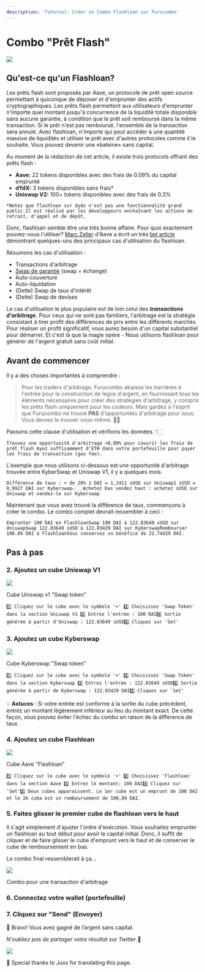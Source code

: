 ```yaml
---
description: 'Tutoriel: Créer un Combo Flashloan sur Furucombo'
---
```


# Combo "Prêt Flash"

![](https://gblobscdn.gitbook.com/assets%2F-MMtyf0qXl8g\_wxjxrFt%2F-MMuCpQ6BdX8NBN4KXTh%2F-MMuCyZo9s1FsfE501i5%2Fimage.png?alt=media\&token=e86376e0-d1ca-4226-96ca-9f92c6738557)

## **Qu'est-ce qu'un Flashloan?** <a href="#256b" id="256b"></a>

Les prêts flash sont proposés par Aave, un protocole de prêt open source permettant à quiconque de déposer et d'emprunter des actifs cryptographiques. Les prêts flash permettent aux utilisateurs d'emprunter n'importe quel montant jusqu'à concurrence de la liquidité totale disponible sans aucune garantie, à condition que le prêt soit remboursé dans la même transaction. Si le prêt n'est pas remboursé, l'ensemble de la transaction sera annulé. Avec flashloan, n'importe qui peut accéder à une quantité massive de liquidités et utiliser le prêt avec d'autres protocoles comme il le souhaite. Vous pouvez devenir une «baleine» sans capital.

Au moment de la rédaction de cet article, il existe trois protocols offrant des prêts flash :

* **Aave:** 22 tokens disponibles avec des frais de 0.09% du capital emprunté
* **dYdX:** 3 tokens disponibles sans frais\*
* **Uniswap V2:** 100+ tokens disponibles avec des frais de 0.3%

```
*Notez que flashloan sur dydx n'est pas une fonctionnalité grand public.Il est réalisé par les développeurs enchaînant les actions de retrait, d'appel et de dépôt.
```

Donc, flashloan semble être une très bonne affaire. Pour quoi exactement pouvez-vous l'utiliser? [Marc Zeller](https://twitter.com/lemiscate) d'Aave a écrit un très [bel article](https://medium.com/aave/sneak-peek-at-flash-loans-f2b28a394d62) démontrant quelques-uns des principaux cas d'utilisation du flashloan.

Résumons les cas d'utilisation :

* Transactions d'arbitrage
* ​[Swap de garantie](https://deflast.finance/) (swap = échange)
* Auto-couverture
* Auto-liquidation
* (Dette) Swap de taux d'intérêt
* (Dette) Swap de devises

Le cas d'utilisation le plus populaire est de loin celui des _**transactions d'arbitrage**_. Pour ceux qui ne sont pas familiers, l'arbitrage est la stratégie consistant à tirer profit des différences de prix entre les différents marchés. Pour réaliser un profit significatif, vous aurez besoin d'un capital substantiel pour démarrer. Et c'est là que la magie opère - Nous utilisons flashloan pour générer de l'argent gratuit sans coût initial.

## **Avant de commencer** <a href="#avant-de-commencer" id="avant-de-commencer"></a>

Il y a des choses importantes à comprendre :

> Pour les traders d'arbitrage, Furucombo abaisse les barrières à l'entrée pour la construction de legos d'argent, en fournissant tous les éléments nécessaires pour créer des stratégies d'arbitrage, y compris les prêts flash uniquement pour les codeurs. Mais gardez à l'esprit que Furucombo ne trouve **PAS** d'opportunités d'arbitrage pour vous. Vous devrez le trouver vous-même. ✊🏻

Passons cette clause d'utilisation et vérifions les données. 👇🏻

```
Trouvez une opportunité d'arbitrage >0,09% pour couvrir les frais de prêt flash Ayez suffisamment d'ETH dans votre portefeuille pour payer les frais de transaction (gas fee).
```

L'exemple que nous utilisons ci-dessous est une opportunité d'arbitrage trouvée entre KyberSwap et Uniswap V1, il y a quelques mois.

```
Différence de taux : + de 20% 1 DAI = 1,2411 sUSD sur Uniswap1 sUSD = 0,9927 DAI sur Kyberswap👉🏻 Achetez bas vendez haut : achetez sUSD sur Uniswap et vendez-le sur Kyberswap
```

Maintenant que vous avez trouvé la différence de taux, commençons à créer le combo. Le combo complet devrait ressembler à ceci :

```
Emprunter 100 DAI en FlashloanSwap 100 DAI à 122.83649 sUSD sur UniswapSwap 122.83649 sUSD à 122.83429 DAI sur KyberswapRembourser 100.09 DAI à FlashloanVous conservez un bénéfice de 22.74429 DAI.
```

## Pas à pas <a href="#29f4" id="29f4"></a>

### 2. Ajoutez un cube Uniswap V1 <a href="#126f" id="126f"></a>

![](https://gblobscdn.gitbook.com/assets%2F-MMtyf0qXl8g\_wxjxrFt%2F-MMtymN5VcPSi8VM1Gny%2F-MMu9UQpr2Zad4R2l0GN%2Funi%20v1.png?alt=media\&token=1596c153-82fe-4ed1-b787-5be4eaa1023e)

Cube Uniswap v1 "Swap token"

```
1️⃣ Cliquez sur le cube avec le symbole '+' 2️⃣ Choisissez 'Swap Token' dans la section Uniswap V1 3️⃣ Entrez l'entrée : 100 DAI4️⃣ Sortie générée à partir d'Uniswap : 122.83649 sUSD5️⃣ Cliquez sur 'Set'
```

### 3. Ajoutez un cube Kyberswap <a href="#dcdb" id="dcdb"></a>

![](https://gblobscdn.gitbook.com/assets%2F-MMtyf0qXl8g\_wxjxrFt%2F-MMtymN5VcPSi8VM1Gny%2F-MMu9vH5c6mfTPZUnwuE%2Fkyber.png?alt=media\&token=bed21568-c95d-4093-aedf-a7745d2c8b7d)

Cube Kyberswap "Swap token"

```
1️⃣ Cliquez sur le cube avec le symbole '+' 2️⃣ Choisissez 'Swap Token' dans la section Kyberswap 3️⃣ Entrez l'entrée : 122.83649 sUSD4️⃣ Sortie générée à partir de Kyberswap : 122.83429 DAI5️⃣ Cliquez sur 'Set'
```

💡 **Astuces** : Si votre entrée est conforme à la sortie du cube précédent, entrez un montant légèrement inférieur au lieu du montant exact. De cette façon, vous pouvez éviter l'échec du combo en raison de la différence de taux.

### 4. Ajoutez un cube Flashloan <a href="#de6a" id="de6a"></a>

![](https://gblobscdn.gitbook.com/assets%2F-MMtyf0qXl8g\_wxjxrFt%2F-MMtymN5VcPSi8VM1Gny%2F-MMuAVjg2mRBwRlXZzor%2Fflashloan.png?alt=media\&token=75e74131-d441-4bdd-b830-66ad8b7906a4)

Cube Aave "Flashloan"

```
1️⃣ Cliquez sur le cube avec le symbole '+' 2️⃣ Choisissez 'flashloan' dans la section Aave 3️⃣ Entrez le montant: 100 DAI4️⃣ Cliquez sur 'Set'5️⃣ Deux cubes apparaissent. Le 1er cube est un emprunt de 100 DAI et le 2è cube est un remboursement de 100,09 DAI.
```

### 5. Faites glisser le premier cube de flashloan vers le haut <a href="#81e4" id="81e4"></a>

Il s'agit simplement d'ajuster l'ordre d'exécution. Vous souhaitez emprunter un flashloan au tout début pour avoir le capital initial. Donc, il suffit de cliquer et de faire glisser le cube d'emprunt vers le haut et de conserver le cube de remboursement en bas.

Le combo final ressemblerait à ça...

![](https://gblobscdn.gitbook.com/assets%2F-MMtyf0qXl8g\_wxjxrFt%2F-MMtymN5VcPSi8VM1Gny%2F-MMuArpAvGYcjqpySW3s%2Farb.png?alt=media\&token=533ff85e-e24a-48af-8e02-c741896c6396)

Combo pour une transaction d'arbitrage

### 6. Connectez votre wallet (portefeuille) <a href="#72ba" id="72ba"></a>

### 7. Cliquez sur "Send" (Envoyer) <a href="#a283" id="a283"></a>

🎉 Bravo! Vous avez gagné de l’argent sans capital.

_N'oubliez pas de partager votre résultat sur Twitter_.🎉

![](https://gblobscdn.gitbook.com/assets%2F-MMtyf0qXl8g\_wxjxrFt%2F-MMuCpQ6BdX8NBN4KXTh%2F-MMuD6DszSbhVjpIdKLQ%2F0\_Kfym6hUWLOi4tXxA.gif?alt=media\&token=eac27213-4ca4-4a2a-8c3b-86f91ad3ff7a)



🧊 Special thanks to Juxx for translating this page.
